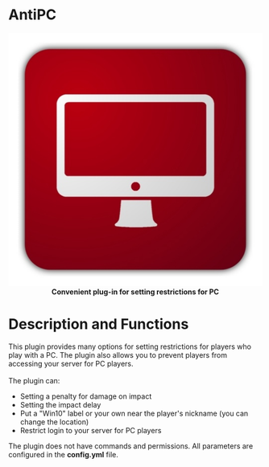 # AntiPC
<p align="middle"> 
    <img src="https://github.com/cl4m1n3/AntiPC/blob/main/icon.png" </img>
    <br>
    <b> Convenient plug-in for setting restrictions for PC </b>
    </p>

# Description and Functions
This plugin provides many options for setting restrictions for players who play with a PC. The plugin also allows you to prevent players from accessing your server for PC players.
<br>
<br>
The plugin can:
- Setting a penalty for damage on impact
- Setting the impact delay
- Put a "Win10" label or your own near the player's nickname (you can change the location)
- Restrict login to your server for PC players

The plugin does not have commands and permissions. All parameters are configured in the **config.yml** file.
